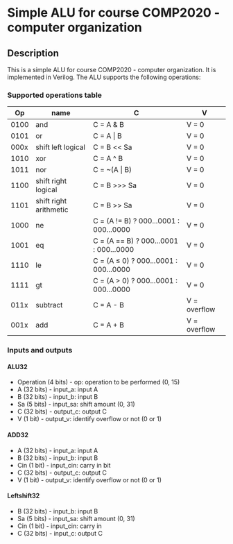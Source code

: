 # Simple ALU for course COMP2020 - computer organization

## Description

This is a simple ALU for course COMP2020 - computer organization. It is implemented in Verilog. The ALU supports the following operations:

### Supported operations table

| Op   | name                   | C                                      | V            |
| ---- | ---------------------- | -------------------------------------- | ------------ |
| 0100 | and                    | C = A & B                              | V = 0        |
| 0101 | or                     | C = A \| B                             | V = 0        |
| 000x | shift left logical     | C = B << Sa                            | V = 0        |
| 1010 | xor                    | C = A ^ B                              | V = 0        |
| 1011 | nor                    | C = ~(A \| B)                          | V = 0        |
| 1100 | shift right logical    | C = B >>> Sa                           | V = 0        |
| 1101 | shift right arithmetic | C = B >> Sa                            | V = 0        |
| 1000 | ne                     | C = (A != B) ? 000...0001 : 000...0000 | V = 0        |
| 1001 | eq                     | C = (A == B) ? 000...0001 : 000...0000 | V = 0        |
| 1110 | le                     | C = (A ≤ 0) ? 000...0001 : 000...0000  | V = 0        |
| 1111 | gt                     | C = (A > 0) ? 000...0001 : 000...0000  | V = 0        |
| 011x | subtract               | C = A - B                              | V = overflow |
| 001x | add                    | C = A + B                              | V = overflow |

### Inputs and outputs

#### ALU32

- Operation (4 bits) - op: operation to be performed (0, 15)
- A (32 bits) - input_a: input A
- B (32 bits) - input_b: input B
- Sa (5 bits) - input_sa: shift amount (0, 31)
- C (32 bits) - output_c: output C
- V (1 bit) - output_v: identify overflow or not (0 or 1)

#### ADD32

- A (32 bits) - input_a: input A
- B (32 bits) - input_b: input B
- Cin (1 bit) - input_cin: carry in bit
- C (32 bits) - output_c: output C
- V (1 bit) - output_v: identify overflow or not (0 or 1)

#### Leftshift32

- B (32 bits) - input_b: input B
- Sa (5 bits) - input_sa: shift amount (0, 31)
- Cin (1 bit) - input_cin: carry in
- C (32 bits) - input_c: output C
